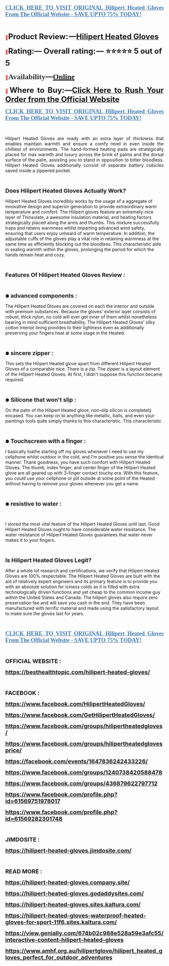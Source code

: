<p align="justify"><strong><a href="https://besthealthtopic.com/hilipert-heated-gloves-buy/" target="_blank"><span style="color: #437ab0;"><span style="font-family: 'Linux Libertine G';"><span style="font-size: large;"><span lang="en-US"><u>CLICK HERE TO VISIT ORIGINAL Hilipert Heated Gloves From The Official Website - SAVE UPTO 75% TODAY!</u></span></span></span></span></a></strong></p>
<p align="left">&nbsp;</p>
<p align="justify"><span style="color: #ff0000;">📣</span><span style="font-size: x-large;"><span lang="en-US"><strong>Product Review: &mdash;</strong></span></span><a href="https://www.facebook.com/HilipertHeatedGloves/" target="_blank"><span style="font-size: x-large;"><span lang="en-US"><strong>Hilipert Heated Gloves</strong></span></span></a></p>
<p><span style="color: #ff0000;">📣</span><span style="font-size: x-large;"><span lang="en-US"><strong>Rating:&mdash; Overall rating: &mdash; ⭐⭐⭐⭐⭐ 5 out of 5</strong></span></span></p>
<p><strong><span style="color: #ff0000;">📣</span></strong><strong><span style="color: #323335;"><span style="font-family: 'PT Serif', serif;"><span style="font-size: x-large;"><span lang="en-US"><strong>Availability</strong></span></span></span></span></strong><strong><span style="color: #323335;"><span style="font-size: x-large;">&mdash;</span></span></strong><strong><a href="https://www.facebook.com/GetHilipertHeatedGloves/" target="_blank"><span style="font-family: 'PT Serif', serif;"><span style="font-size: x-large;"><span lang="en-US"><u><strong>Online</strong></u></span></span></span></a></strong></p>
<p align="justify"><span style="color: #ff0000;">📣</span><span style="font-size: x-large;"><span lang="en-US"><strong>Where to Buy:&mdash;</strong></span></span><a href="https://www.facebook.com/groups/hilipertheatedgloves/"><span style="font-size: x-large;"><strong>Click Here to Rush Your Order from the Official Website</strong></span></a></p>
<p align="justify"><strong><a href="https://besthealthtopic.com/hilipert-heated-gloves-buy/" target="_blank"><span style="color: #437ab0;"><span style="font-family: 'Linux Libertine G';"><span style="font-size: large;"><span lang="en-US"><u><strong>CLICK HERE TO VISIT ORIGINAL Hilipert Heated Gloves From The Official Website - SAVE UPTO 75% TODAY!</strong></u></span></span></span></span></a></strong></p>
<p align="justify">&nbsp;</p>
<p align="justify">Hilipert Heated Gloves are ready with an extra layer of thickness that enables maintain warmth and ensure a comfy revel in even inside the chilliest of environments. The hand-formed heating pads are strategically placed for max warmth and luxury across the brink of palms and the dorsal surface of the palm, assisting you to stand in opposition to bitter bloodless. Hilipert Heated Gloves additionally consist of separate battery cubicles saved inside a zippered pocket.</p>
<p align="justify">&nbsp;</p>
<p><span style="font-size: large;"><strong>Does Hilipert Heated Gloves Actually Work?</strong></span></p>
<p>Hilipert Heated Gloves incredibly works by the usage of a aggregate of innovative design and superior generation to provide extraordinary warm temperature and comfort. The Hilipert gloves feature an extremely-nice layer of Thinsulate, a awesome insulation material, and heating factors strategically placed along the arms and thumbs. This mixture successfully traps and retains warmness whilst imparting advanced wind safety, ensuring that users enjoy unheard of warm temperature. In addition, the adjustable cuffs of the gloves play a vital role in retaining warmness at the same time as efficiently blocking out the bloodless. This characteristic aids in sealing warmth within the gloves, prolonging the period for which the hands remain heat and cozy.</p>
<p>&nbsp;</p>
<p><span style="font-size: large;"><strong>Features Of Hilipert Heated Gloves Review :</strong></span></p>
<p>&nbsp;</p>
<p>● <span style="font-size: large;"><strong>advanced components :</strong></span></p>
<p>The Hilipert Heated Gloves are covered on each the interior and outside with premium substances. Because the gloves' exterior layer consists of robust, thick nylon, no cold will ever get inner of them whilst nonetheless bearing in mind sufficient breathability. The Hilipert Heated Gloves' silky cotton interior lining provides to their lightness even as additionally preserving your fingers heat at some stage in the Heated.</p>
<p>&nbsp;</p>
<p>● <span style="font-size: large;"><strong>sincere zipper :</strong></span></p>
<p>This sets the Hilipert Heated glove apart from different Hilipert Heated Gloves of a comparable nice. There is a zip. The zipper is a layout element of the Hilipert Heated Gloves. At first, I didn't suppose this function became required.</p>
<p>&nbsp;</p>
<p>● <span style="font-size: large;"><strong>Silicone that won't slip :</strong></span></p>
<p>On the palm of the Hilipert Heated glove, non-slip silicon is completely encased. You can keep on to anything like metallic, balls, and even your paintings tools quite simply thanks to this characteristic. This characteristic</p>
<p>&nbsp;</p>
<p>● <span style="font-size: large;"><strong>Touchscreen with a finger :</strong></span></p>
<p>I basically loathe starting off my gloves whenever I need to use my cellphone whilst outdoor in the cold, and I'm positive you sense the identical manner. Thank goodness, you have such comfort with Hilipert Heated Gloves. The thumb, index finger, and center finger of the Hilipert Heated glove are all geared up with 3-finger contact touchy era. With this feature, you could use your cellphone or pill outside at some point of the Heated without having to remove your gloves whenever you get a name.</p>
<p>&nbsp;</p>
<p>● <span style="font-size: large;"><strong>resistive to water :</strong></span></p>
<p>&nbsp;</p>
<p>I stored the most vital feature of the Hilipert Heated Gloves until last. Good Hilipert Heated Gloves ought to have considerable water resistance. The water resistance of Hilipert Heated Gloves guarantees that water never makes it to your fingers.</p>
<p>&nbsp;</p>
<p><span style="font-size: large;"><strong>Is Hilipert Heated Gloves Legit?</strong></span></p>
<p>After a whole lot research and certifications, we verify that Hilipert Heated Gloves are 100% respectable. The Hilipert Heated Gloves are built with the aid of relatively expert engineers and its primary feature is to provide you with an absolute solution for iciness colds as it is filled with extra technologically driven functions and yet cheap to the common income guy within the United States and Canada. The hilipert gloves also require zero preservation fee and will save you cash in the end. They have been manufactured with terrific material and made using the satisfactory layout to make sure the gloves last for years.</p>
<p>&nbsp;</p>
<p align="justify"><strong><a href="https://besthealthtopic.com/hilipert-heated-gloves-buy/" target="_blank"><span style="color: #437ab0;"><span style="font-family: 'Linux Libertine G';"><span style="font-size: large;"><span lang="en-US"><u><strong>CLICK HERE TO VISIT ORIGINAL Hilipert Heated Gloves From The Official Website - SAVE UPTO 75% TODAY!</strong></u></span></span></span></span></a></strong></p>
<p align="justify">&nbsp;</p>
<p><span style="font-size: large;"><strong><span lang="en-US">OFFICIAL WEBSITE :</span></strong></span></p>
<p><span style="font-size: large;"><strong><a href="https://besthealthtopic.com/hilipert-heated-gloves/"><span style="font-size: large;"><span lang="en-US">https://besthealthtopic.com/hilipert-heated-gloves/</span></span></a></strong></span></p>
<p>&nbsp;</p>
<p><span style="font-size: large;"><strong><span style="font-size: large;"><span lang="en-US">F</span></span><span style="font-size: large;"><span lang="en-US">ACEBOOK :</span></span></strong></span></p>
<p><span style="font-size: large;"><strong><a href="https://www.facebook.com/HilipertHeatedGloves/"><span style="font-size: large;"><span lang="en-US">https://www.facebook.com/HilipertHeatedGloves/</span></span></a></strong></span></p>
<p><span style="font-size: large;"><strong><a href="https://www.facebook.com/GetHilipertHeatedGloves/"><span style="font-size: large;"><span lang="en-US">https://www.facebook.com/GetHilipertHeatedGloves/</span></span></a></strong></span></p>
<p><span style="font-size: large;"><strong><a href="https://www.facebook.com/groups/hilipertheatedgloves/"><span style="font-size: large;"><span lang="en-US">https://www.facebook.com/groups/hilipertheatedgloves/</span></span></a></strong></span></p>
<p><span style="font-size: large;"><strong><a href="https://www.facebook.com/groups/hilipertheatedglovesprice/"><span style="font-size: large;"><span lang="en-US">https://www.facebook.com/groups/hilipertheatedglovesprice/</span></span></a></strong></span></p>
<p><span style="font-size: large;"><strong><a href="https://facebook.com/events/1647836242433226/"><span style="font-size: large;"><span lang="en-US">https://facebook.com/events/1647836242433226/</span></span></a></strong></span></p>
<p><span style="font-size: large;"><strong><a href="https://www.facebook.com/groups/1240738420588478"><span style="font-size: large;"><span lang="en-US">https://www.facebook.com/groups/1240738420588478</span></span></a></strong></span></p>
<p><span style="font-size: large;"><strong><a href="https://www.facebook.com/groups/436879622797712"><span style="font-size: large;"><span lang="en-US">https://www.facebook.com/groups/436879622797712</span></span></a></strong></span></p>
<p><span style="font-size: large;"><strong><a href="https://www.facebook.com/profile.php?id=61569751978017"><span style="font-size: large;"><span lang="en-US">https://www.facebook.com/profile.php?id=61569751978017</span></span></a></strong></span></p>
<p><span style="font-size: large;"><strong><a href="https://www.facebook.com/profile.php?id=61569282301748"><span style="font-size: large;"><span lang="en-US">https://www.facebook.com/profile.php?id=61569282301748</span></span></a></strong></span></p>
<p>&nbsp;</p>
<p><span style="font-size: large;"><strong><span style="font-size: large;"><span lang="en-US">J</span></span><span style="font-size: large;"><span lang="en-US">IMDOSITE :</span></span></strong></span></p>
<p><span style="font-size: large;"><strong><a href="https://hilipert-heated-gloves.jimdosite.com/">https://hilipert-heated-gloves.jimdosite.com/</a></strong></span></p>
<p>&nbsp;</p>
<p><span style="font-size: large;"><strong><span style="font-size: large;"><span lang="en-US">R</span></span><span style="font-size: large;"><span lang="en-US">EAD MORE :</span></span></strong></span></p>
<p><span style="font-size: large;"><strong><a href="https://hilipert-heated-gloves.company.site/"><span style="font-size: large;"><span lang="en-US">https://hilipert-heated-gloves.company.site/</span></span></a></strong></span></p>
<p><span style="font-size: large;"><strong><a href="https://hilipert-heated-gloves.godaddysites.com/"><span style="font-size: large;"><span lang="en-US">https://hilipert-heated-gloves.godaddysites.com/</span></span></a></strong></span></p>
<p><span style="font-size: large;"><strong><a href="https://hilipert-heated-gloves.sites.kaltura.com/"><span style="font-size: large;"><span lang="en-US">https://hilipert-heated-gloves.sites.kaltura.com/</span></span></a></strong></span></p>
<p><span style="font-size: large;"><strong><a href="https://hilipert-heated-gloves-waterproof-heated-gloves-for-sport-11f6.sites.kaltura.com/"><span style="font-size: large;"><span lang="en-US">https://hilipert-heated-gloves-waterproof-heated-gloves-for-sport-11f6.sites.kaltura.com/</span></span></a></strong></span></p>
<p><span style="font-size: large;"><strong><a href="https://view.genially.com/674b02c988e528a59e3afc55/interactive-content-hilipert-heated-gloves"><span style="font-size: large;"><span lang="en-US">https://view.genially.com/674b02c988e528a59e3afc55/interactive-content-hilipert-heated-gloves</span></span></a></strong></span></p>
<p><span style="font-size: large;"><strong><a href="https://www.amhf.org.au/hilipertglove/hilipert_heated_gloves_perfect_for_outdoor_adventures"><span style="font-size: large;"><span lang="en-US">https://www.amhf.org.au/hilipertglove/hilipert_heated_gloves_perfect_for_outdoor_adventures</span></span></a></strong></span></p>
<p>&nbsp;</p>
